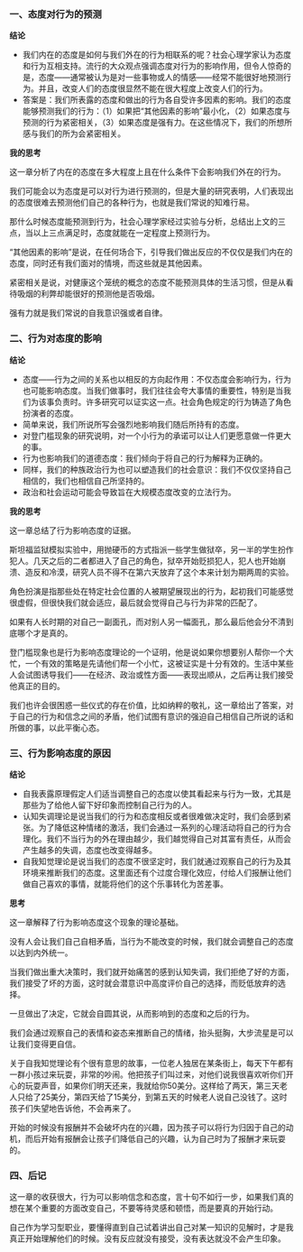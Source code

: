 ### 一、态度对行为的预测

**结论**

- 我们内在的态度是如何与我们外在的行为相联系的呢？社会心理学家认为态度和行为互相支持。流行的大众观点强调态度对行为的影响作用，但令人惊奇的是，态度——通常被认为是对一些事物或人的情感——经常不能很好地预测行为。并且，改变人们的态度很显然不能在很大程度上改变人们的行为。
- 答案是：我们所表露的态度和做出的行为各自受许多因素的影响。我们的态度能够预测我们的行为：（1）如果把“其他因素的影响”最小化，（2）如果态度与预测的行为紧密相关，（3）如果态度是强有力。在这些情况下，我们的所想所感与我们的所为会紧密相关。

**我的思考**

这一章分析了内在的态度在多大程度上且在什么条件下会影响我们外在的行为。

我们可能会以为态度是可以对行为进行预测的，但是大量的研究表明，人们表现出的态度很难去预测他们自己的各种行为，也就是我们常说的知难行易。

那什么时候态度能预测到行为，社会心理学家经过实验与分析，总结出上文的三点，当以上三点满足时，态度就能在一定程度上预测行为。

“其他因素的影响”是说，在任何场合下，引导我们做出反应的不仅仅是我们内在的态度，同时还有我们面对的情境，而这些就是其他因素。

紧密相关是说，对健康这个笼统的概念的态度不能预测具体的生活习惯，但是从看待吸烟的利弊却能很好的预测他是否吸烟。

强有力就是我们常说的自我意识强或者自律。

### 二、行为对态度的影响

**结论**

-  态度——行为之间的关系也以相反的方向起作用：不仅态度会影响行为，行为也可能影响态度。当我们做事时，我们往往会夸大事情的重要性，特别是当我们为该事负责时。许多研究可以证实这一点。社会角色规定的行为铸造了角色扮演者的态度。
- 简单来说，我们所说所写会强烈地影响我们随后所持有的态度。
- 对登门槛现象的研究说明，对一个小行为的承诺可以让人们更愿意做一件更大的事。
- 行为也影响我们的道德态度：我们倾向于将自己的行为解释为正确的。
- 同样，我们的种族政治行为也可以塑造我们的社会意识：我们不仅仅坚持自己相信的，我们也相信自己所坚持的。
- 政治和社会运动可能会导致旨在大规模态度改变的立法行为。

**我的思考**

这一章总结了行为影响态度的证据。

斯坦福监狱模拟实验中，用抛硬币的方式指派一些学生做狱卒，另一半的学生扮作犯人。几天之后的二者都进入了自己的角色，狱卒开始贬损犯人，犯人也开始崩溃、造反和冷漠，研究人员不得不在第六天放弃了这个本来计划为期两周的实验。

角色扮演是指那些处在特定社会位置的人被期望展现出的行为，起初我们可能感觉很虚假，但很快我们就会适应，最后就会觉得自己与行为非常的匹配了。

如果有人长时期的对自己一副面孔，而对别人另一幅面孔，那么最后他会分不清到底哪个才是真的。

登门槛现象也是行为影响态度理论的一个证明，他是说如果你想要别人帮你一个大忙，一个有效的策略是先请他们帮一个小忙，这被证实是十分有效的。生活中某些人会试图诱导我们——在经济、政治或性方面——表现出顺从，之后再让我们接受他真正的目的。

我们也许会很困惑一些仪式的存在价值，比如纳粹的敬礼，这一章给出了答案，对于自己的行为和信念之间的矛盾，他们试图有意识的强迫自己相信自己所说的话和所做的事，以此平衡心态。

### 三、行为影响态度的原因

**结论**

- 自我表露原理假定人们适当调整自己的态度以使其看起来与行为一致，尤其是那些为了给他人留下好印象而控制自己行为的人。
- 认知失调理论是说当我们的行为和态度相反或者很难做决定时，我们会感到紧张。为了降低这种情绪的激活，我们会通过一系列的心理活动将自己的行为合理化。我们不当行为的外在理由越少，我们越觉得自己对其富有责任，从而会产生越多的失调，态度也改变得越多。
- 自我知觉理论是说当我们的态度不很坚定时，我们就通过观察自己的行为及其环境来推断我们的态度。这里面还有个过度合理化效应，付给人们报酬让他们做自己喜欢的事情，就能将他们的这个乐事转化为苦差事。

**思考**

这一章解释了行为影响态度这个现象的理论基础。

没有人会让我们自己自相矛盾，当行为不能改变的时候，我们就会调整自己的态度以达到内外统一。

当我们做出重大决策时，我们就开始痛苦的感到认知失调，我们拒绝了好的方面，我们接受了坏的方面，这时就会潜意识中高度评价自己的选择，而贬低放弃的选择。

一旦做出了决定，它就会自圆其说，从而影响到的态度和之后的行为。

我们会通过观察自己的表情和姿态来推断自己的情绪，抬头挺胸，大步流星是可以让我们变得更自信。

关于自我知觉理论有个很有意思的故事，一位老人独居在某条街上，每天下午都有一群小孩过来玩耍，非常的吵闹。他把孩子们叫过来，对他们说我很喜欢听你们开心的玩耍声音，如果你们明天还来，我就给你50美分。这样给了两天，第三天老人只给了25美分，第四天给了15美分，到第五天的时候老人说自己没钱了。这时孩子们失望地告诉他，不会再来了。

开始的时候没有报酬并不会破坏内在的兴趣，因为孩子可以将行为归因于自己的动机，而后开始有报酬会让孩子们降低自己的兴趣，认为自己时为了报酬才来玩耍的。

### 四、后记 

这一章的收获很大，行为可以影响信念和态度，言十句不如行一步，如果我们真的想在某个重要的方面改变自己，不要等待灵感和顿悟，而是要真的开始行动。

自己作为学习型职业，要懂得直到自己试着讲出自己对某一知识的见解时，才是我真正开始理解他们的时候。没有反应就没有接受，没有表达就没不会产生印象。

